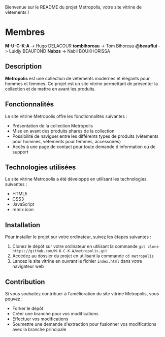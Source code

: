 Bienvenue sur le README du projet Metropolis, 
votre site vitrine de vêtements !

# Membres

**M-U-C-K-A** -> Hugo DELACOUR
**tombihoreau** -> Tom Bihoreau
**@beauflui** -> Luidjy BEAUFOND
**Nabzs** -> Nabil BOUKHORISSA


## Description
**Metropolis** est une collection de vêtements modernes et élégants pour hommes et femmes. Ce projet est un site vitrine permettant de présenter la collection et de mettre en avant les produits.

## Fonctionnalités
Le site vitrine Metropolis offre les fonctionnalités suivantes :

- Présentation de la collection Metropolis
- Mise en avant des produits phares de la collection
- Possibilité de naviguer entre les différents types de produits (vêtements pour hommes, vêtements pour femmes, accessoires)
- Accès à une page de contact pour toute demande d'information ou de support

## Technologies utilisées
Le site vitrine Metropolis a été développé en utilisant les technologies suivantes :

- HTML5
- CSS3
- JavaScript
- remix icon

## Installation
Pour installer le projet sur votre ordinateur, suivez les étapes suivantes :

1. Clonez le dépôt sur votre ordinateur en utilisant la commande ``git clone https://github.com/M-U-C-K-A/metropolis.git``
2. Accédez au dossier du projet en utilisant la commande ``cd metropolis``
3. Lancez le site vitrine en ouvrant le fichier ``index.html`` dans votre navigateur web

## Contribution
Si vous souhaitez contribuer à l'amélioration du site vitrine Metropolis, vous pouvez :

- Forker le dépôt
- Créer une branche pour vos modifications
- Effectuer vos modifications
- Soumettre une demande d'extraction pour fusionner vos modifications avec la branche principale
